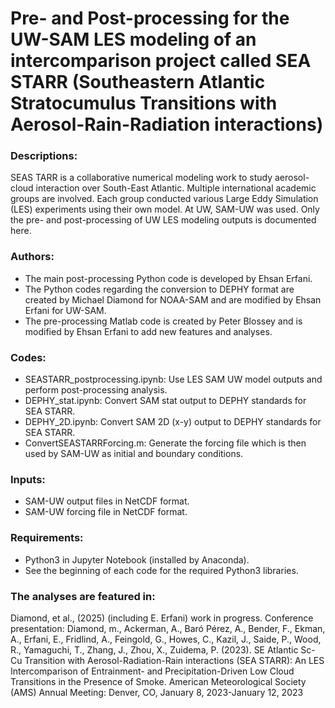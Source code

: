 # Pre- and Post-processing for the UW-SAM LES modeling of an intercomparison project called SEA STARR (Southeastern Atlantic Stratocumulus Transitions with Aerosol-Rain-Radiation interactions)

### Descriptions:
SEAS TARR is a collaborative numerical modeling work to study aerosol-cloud interaction over South-East Atlantic. Multiple international academic groups are involved. Each group conducted various Large Eddy Simulation (LES) experiments using their own model. At UW, SAM-UW was used. Only the pre- and post-processing of UW LES modeling outputs is documented here.

### Authors:
- The main post-processing Python code is developed by Ehsan Erfani.
- The Python codes regarding the conversion to DEPHY format are created by Michael Diamond for NOAA-SAM and are modified by Ehsan Erfani for UW-SAM.
- The pre-processing Matlab code is created by Peter Blossey and is modified by Ehsan Erfani to add new features and analyses.

### Codes:
- SEASTARR_postprocessing.ipynb: Use LES SAM UW model outputs and perform post-processing analysis.
- DEPHY_stat.ipynb: Convert SAM stat output to DEPHY standards for SEA STARR.
- DEPHY_2D.ipynb: Convert SAM 2D (x-y) output to DEPHY standards for SEA STARR.
- ConvertSEASTARRForcing.m: Generate the forcing file which is then used by SAM-UW as initial and boundary conditions. 

### Inputs:
- SAM-UW output files in NetCDF format.
- SAM-UW forcing file in NetCDF format.

### Requirements:
- Python3 in Jupyter Notebook (installed by Anaconda).
- See the beginning of each code for the required Python3 libraries.

### The analyses are featured in:
Diamond, et al., (2025) (including E. Erfani) work in progress.
Conference presentation:
Diamond, m., Ackerman, A., Baró Pérez, A., Bender, F., Ekman, A., Erfani, E., Fridlind, A., Feingold, G., Howes, C., Kazil, J., Saide, P., Wood, R., Yamaguchi, T., Zhang, J., Zhou, X., Zuidema, P. (2023). SE Atlantic Sc-Cu Transition with Aerosol-Radiation-Rain interactions (SEA STARR): An LES Intercomparison of Entrainment- and Precipitation-Driven Low Cloud Transitions in the Presence of Smoke. American Meteorological Society (AMS) Annual Meeting: Denver, CO, January 8, 2023-January 12, 2023
